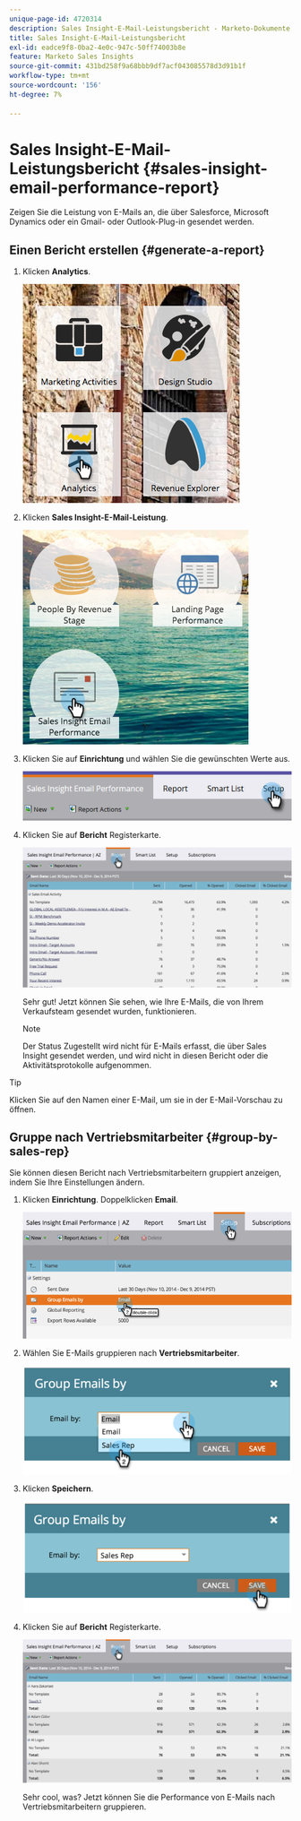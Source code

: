 ```yaml
---
unique-page-id: 4720314
description: Sales Insight-E-Mail-Leistungsbericht - Marketo-Dokumente - Produktdokumentation
title: Sales Insight-E-Mail-Leistungsbericht
exl-id: eadce9f8-0ba2-4e0c-947c-50ff74003b8e
feature: Marketo Sales Insights
source-git-commit: 431bd258f9a68bbb9df7acf043085578d3d91b1f
workflow-type: tm+mt
source-wordcount: '156'
ht-degree: 7%

---
```


# Sales Insight-E-Mail-Leistungsbericht {#sales-insight-email-performance-report}

Zeigen Sie die Leistung von E-Mails an, die über Salesforce, Microsoft Dynamics oder ein Gmail- oder Outlook-Plug-in gesendet werden.

## Einen Bericht erstellen {#generate-a-report}

1. Klicken **Analytics**.

   ![](assets/mainnav-analyticshand-small.png)

1. Klicken **Sales Insight-E-Mail-Leistung**.

   ![](assets/analytics-salesemailreporthand.png)

1. Klicken Sie auf **Einrichtung** und wählen Sie die gewünschten Werte aus.

   ![](assets/three.png)

1. Klicken Sie auf **Bericht** Registerkarte.

   ![](assets/image2014-12-9-12-3a5-3a35.png)

   Sehr gut! Jetzt können Sie sehen, wie Ihre E-Mails, die von Ihrem Verkaufsteam gesendet wurden, funktionieren.

   >[!NOTE]
   >
   >Der Status Zugestellt wird nicht für E-Mails erfasst, die über Sales Insight gesendet werden, und wird nicht in diesen Bericht oder die Aktivitätsprotokolle aufgenommen.

>[!TIP]
>
>Klicken Sie auf den Namen einer E-Mail, um sie in der E-Mail-Vorschau zu öffnen.

## Gruppe nach Vertriebsmitarbeiter {#group-by-sales-rep}

Sie können diesen Bericht nach Vertriebsmitarbeitern gruppiert anzeigen, indem Sie Ihre Einstellungen ändern.

1. Klicken **Einrichtung**. Doppelklicken **Email**.

   ![](assets/image2014-12-9-12-3a12-3a19.png)

1. Wählen Sie E-Mails gruppieren nach **Vertriebsmitarbeiter**.

   ![](assets/image2014-12-9-12-3a16-3a42.png)

1. Klicken **Speichern**.

   ![](assets/image2014-12-9-12-3a17-3a39.png)

1. Klicken Sie auf **Bericht** Registerkarte.

   ![](assets/image2014-12-9-12-3a19-3a7.png)

   Sehr cool, was? Jetzt können Sie die Performance von E-Mails nach Vertriebsmitarbeitern gruppieren.
